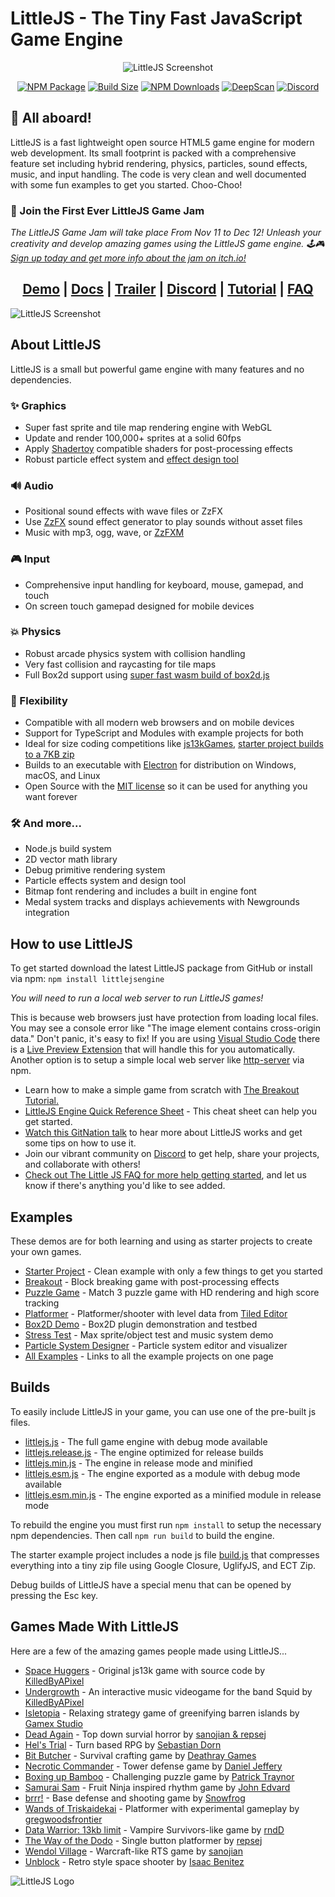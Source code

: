 # LittleJS - The Tiny Fast JavaScript Game Engine

<div align="center">
    
![LittleJS Screenshot](examples/logo.png)

[![NPM Package][npm]][npm-url]
[![Build Size][build-size]][build-size-url]
[![NPM Downloads][npm-downloads]][npmtrends-url]
[![DeepScan][deepscan]][deepscan-url]
[![Discord][discord]][discord-url]

</div>

## 🚂 All aboard!

LittleJS is a fast lightweight open source HTML5 game engine for modern web development.
Its small footprint is packed with a comprehensive feature set including hybrid rendering, physics, particles, sound effects, music, and input handling.
The code is very clean and well documented with some fun examples to get you started. Choo-Choo!

### 🚀 Join the First Ever LittleJS Game Jam

*The LittleJS Game Jam will take place From Nov 11 to Dec 12! Unleash your creativity and develop amazing games using the LittleJS game engine. 🕹️🎮 [Sign up today and get more info about the jam on itch.io!](https://itch.io/jam/littlejs-game-jam)*

<div align="center">

## [Demo](https://killedbyapixel.github.io/LittleJS/examples/starter/) | [Docs](https://killedbyapixel.github.io/LittleJS/docs) | [Trailer](https://youtu.be/chuBzGjv7Ms) | [Discord](https://discord.gg/zb7hcGkyZe) | [Tutorial](https://github.com/KilledByAPixel/LittleJS/blob/main/examples/breakoutTutorial/README.md) | [FAQ](https://github.com/KilledByAPixel/LittleJS/blob/main/FAQ.md)

</div>

![LittleJS Screenshot](examples/screenshot.jpg)

## About LittleJS

LittleJS is a small but powerful game engine with many features and no dependencies.

### ✨ Graphics

- Super fast sprite and tile map rendering engine with WebGL
- Update and render 100,000+ sprites at a solid 60fps
- Apply [Shadertoy](https://www.shadertoy.com) compatible shaders for post-processing effects
- Robust particle effect system and [effect design tool](https://killedbyapixel.github.io/LittleJS/examples/particles/)

### 🔊 Audio

- Positional sound effects with wave files or ZzFX
- Use [ZzFX](https://killedbyapixel.github.io/ZzFX/) sound effect generator to play sounds without asset files
- Music with mp3, ogg, wave, or [ZzFXM](https://keithclark.github.io/ZzFXM/)

### 🎮 Input

- Comprehensive input handling for keyboard, mouse, gamepad, and touch
- On screen touch gamepad designed for mobile devices

### 💥 Physics

- Robust arcade physics system with collision handling
- Very fast collision and raycasting for tile maps
- Full Box2d support using [super fast wasm build of box2d.js](https://github.com/kripken/box2d.js/)

### 🚀 Flexibility

- Compatible with all modern web browsers and on mobile devices
- Support for TypeScript and Modules with example projects for both
- Ideal for size coding competitions like [js13kGames](https://js13kgames.com/), [starter project builds to a 7KB zip](https://killedbyapixel.github.io/LittleJS/examples/js13k)
- Builds to an executable with [Electron](https://www.electronjs.org/) for distribution on Windows, macOS, and Linux
- Open Source with the [MIT license](https://github.com/KilledByAPixel/LittleJS/blob/main/LICENSE) so it can be used for anything you want forever

### 🛠️ And more...

- Node.js build system
- 2D vector math library
- Debug primitive rendering system
- Particle effects system and design tool
- Bitmap font rendering and includes a built in engine font
- Medal system tracks and displays achievements with Newgrounds integration

## How to use LittleJS

To get started download the latest LittleJS package from GitHub or install via npm: ```npm install littlejsengine```

*You will need to run a local web server to run LittleJS games!*

This is because web browsers just have protection from loading local files. You may see a console error like "The image element contains cross-origin data." Don't panic, it's easy to fix! If you are using [Visual Studio Code](https://code.visualstudio.com/) there is a [Live Preview Extension](https://marketplace.visualstudio.com/items?itemName=ms-vscode.live-server) that will handle this for you automatically. Another option is to setup a simple local web server like [http-server](https://www.npmjs.com/package/http-server) via npm.

- Learn how to make a simple game from scratch with [The Breakout Tutorial.](https://github.com/KilledByAPixel/LittleJS/tree/main/examples/breakoutTutorial)
- [LittleJS Engine Quick Reference Sheet](https://github.com/KilledByAPixel/LittleJS/blob/main/reference.md) - This cheat sheet can help you get started.
- [Watch this GitNation talk](https://youtu.be/_dXKU0WgAj8?si=ZDXLYAFDWp54hrGT) to hear more about LittleJS works and get some tips on how to use it.
- Join our vibrant community on [Discord](https://discord.gg/zb7hcGkyZe) to get help, share your projects, and collaborate with others!
- [Check out The Little JS FAQ for more help getting started](https://github.com/KilledByAPixel/LittleJS/blob/main/FAQ.md), and let us know if there's anything you'd like to see added.

## Examples

These demos are for both learning and using as starter projects to create your own games.

- [Starter Project](https://killedbyapixel.github.io/LittleJS/examples/starter/) - Clean example with only a few things to get you started
- [Breakout](https://killedbyapixel.github.io/LittleJS/examples/breakout/) - Block breaking game with post-processing effects
- [Puzzle Game](https://killedbyapixel.github.io/LittleJS/examples/puzzle/) - Match 3 puzzle game with HD rendering and high score tracking
- [Platformer](https://killedbyapixel.github.io/LittleJS/examples/platformer/) - Platformer/shooter with level data from [Tiled Editor](https://github.com/mapeditor/tiled)
- [Box2D Demo](https://killedbyapixel.github.io/LittleJS/examples/box2d/) - Box2D plugin demonstration and testbed
- [Stress Test](https://killedbyapixel.github.io/LittleJS/examples/stress/) - Max sprite/object test and music system demo
- [Particle System Designer](https://killedbyapixel.github.io/LittleJS/examples/particles/) - Particle system editor and visualizer
- [All Examples](https://killedbyapixel.github.io/LittleJS/examples/) - Links to all the example projects on one page

## Builds

To easily include LittleJS in your game, you can use one of the pre-built js files.

- [littlejs.js](https://github.com/KilledByAPixel/LittleJS/blob/main/dist/littlejs.js) - The full game engine with debug mode available
- [littlejs.release.js](https://github.com/KilledByAPixel/LittleJS/blob/main/dist/littlejs.release.js) - The engine optimized for release builds
- [littlejs.min.js](https://github.com/KilledByAPixel/LittleJS/blob/main/dist/littlejs.min.js) - The engine in release mode and minified
- [littlejs.esm.js](https://github.com/KilledByAPixel/LittleJS/blob/main/dist/littlejs.esm.js) - The engine exported as a module with debug mode available
- [littlejs.esm.min.js](https://github.com/KilledByAPixel/LittleJS/blob/main/dist/littlejs.esm.min.js) - The engine exported as a minified module in release mode

To rebuild the engine you must first run ```npm install``` to setup the necessary npm dependencies. Then call ```npm run build``` to build the engine.

The starter example project includes a node js file [build.js](https://github.com/KilledByAPixel/LittleJS/blob/main/examples/starter/build.js) that compresses everything into a tiny zip file using Google Closure, UglifyJS, and ECT Zip.

Debug builds of LittleJS have a special menu that can be opened by pressing the Esc key.

## Games Made With LittleJS

Here are a few of the amazing games people made using LittleJS...

- [Space Huggers](https://github.com/KilledByAPixel/SpaceHuggers) - Original js13k game with source code by [KilledByAPixel](https://frankforce.com/)
- [Undergrowth](https://undergrowth.squidband.uk/) - An interactive music videogame for the band Squid by [KilledByAPixel](https://frankforce.com/)
- [Isletopia](https://store.steampowered.com/app/1861260/Isletopia) - Relaxing strategy game of greenifying barren islands by [Gamex Studio](https://x.com/gamesgamex)
- [Dead Again](https://js13kgames.com/entries/dead-again) - Top down survial horror by [sanojian & repsej](https://github.com/sanojian/js13k_2022)
- [Hel's Trial](https://js13kgames.com/entries/hels-trial) - Turn based RPG by [Sebastian Dorn](https://github.com/sebadorn/js13k-2022-death)
- [Bit Butcher](https://js13kgames.com/entries/bit-butcher) - Survival crafting game by [Deathray Games](https://github.com/deathraygames/bit-butcher)
- [Necrotic Commander](https://js13kgames.com/entries/necrotic-commander) - Tower defense game by [Daniel Jeffery](https://github.com/d-jeffery/NecroticCommander)
- [Boxing up Bamboo](https://patrickgh3.itch.io/boxing-up-bamboo) - Challenging puzzle game by [Patrick Traynor](https://cwpat.me/about)
- [Samurai Sam](https://dev.js13kgames.com/2023/games/samurai-sam) - Fruit Ninja inspired rhythm game by [John Edvard](https://reitgames.com)
- [brrr!](https://snowfrog.itch.io/brrr) - Base defense and shooting game by [Snowfrog](https://www.snowfrog.dev/)
- [Wands of Triskaidekai](https://js13kgames.com/2024/games/wands-of-triskaidekai) - Platformer with experimental gameplay by [gregwoodsfrontier](https://github.com/gregwoodsfrontier)
- [Data Warrior: 13kb limit](https://js13kgames.com/2024/games/data-warrior-13kb-limit) - Vampire Survivors-like game by [rndD](https://github.com/rndD)
- [The Way of the Dodo](https://js13kgames.com/2024/games/the-way-of-the-dodo) - Single button platformer by [repsej](https://github.com/repsej)
- [Wendol Village](https://js13kgames.com/2024/games/wendol-village) - Warcraft-like RTS game by [sanojian](https://github.com/sanojian)
- [Unblock](https://js13kgames.com/games/unblock) - Retro style space shooter by [Isaac Benitez](https://github.com/isacben)

![LittleJS Logo](examples/favicon.png)

[npm]: https://img.shields.io/npm/v/littlejsengine
[npm-url]: https://www.npmjs.com/package/littlejsengine
[build-size]: https://img.shields.io/bundlephobia/minzip/littlejsengine
[build-size-url]: https://bundlephobia.com/result?p=littlejsengine
[npm-downloads]: https://img.shields.io/npm/dw/littlejsengine
[npmtrends-url]: https://www.npmtrends.com/littlejsengine
[deepscan]: https://deepscan.io/api/teams/22950/projects/26229/branches/831487/badge/grade.svg
[deepscan-url]: https://deepscan.io/dashboard#view=project&tid=22950&pid=26229&bid=831487
[discord]: https://img.shields.io/discord/939926111469568050
[discord-url]: https://discord.gg/zb7hcGkyZe
